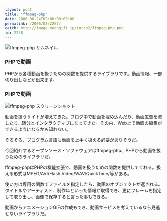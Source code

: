 ```yaml
---
layout: post
title: "ffmpeg-php"
date: 2006-08-24T09:00:00+09:00
permalink: /2006/08/2267/
catch: http://image.moongift.jp/intro2/ffmpeg-php.png
id: 2258
---
```

 ![ffmpeg-php サムネイル](http://image.moongift.jp/intro2/ffmpeg-php.t.png "ffmpeg-php サムネイル")
  

### PHPで動画
  
PHPから各種動画を扱うための関数を提供するライブラリです。動画情報、一部切り出しなどが出来ます。  
<!--more-->  

### PHPで動画
  

![ffmpeg-php スクリーンショット](http://image.moongift.jp/intro2/ffmpeg-php.png "ffmpeg-php スクリーンショット")

  

動画を扱うサイトが増えてきた。ブログ中で動画を埋め込んだり、動画広告を流したり…随分とインタラクティブになってきた。その内、Web上で動画の編集ができるようになるかも知れない。

  

そろそろ、プログラム言語も動画を上手く扱える必要がありそうだ。

  

今回紹介するオープンソース・ソフトウェアはffmpeg-php、PHPから動画を扱うためのライブラリだ。

  

ffmpeg-phpはPHPの機能拡張で、動画を扱うための関数を提供してくれる。扱える形式はMPEG/AVI/Flash Video/WAV/QuickTime/等がある。

  

使い方は専用の関数でファイルを指定したら、動画のオブジェクトが返される。タイトルやアーティスト、制作年といった情報が取得でき、更にフレームを指定して取り出し、画像で保存すると言った事もできる。

  

動画からアニメーションGIFの作成もでき、動画サービスを考えているなら見逃せないライブラリだ。

